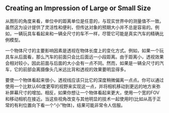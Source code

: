 ## Creating an Impression of Large or Small Size
从图形的角度来看，单位中的距离单位是任意的，与现实世界中的测量值不一致。虽然这为设计提供了灵活性和便利，但传达对象的预期大小并不总是容易的。例如，一辆玩具车看起来和一辆全尺寸的车不一样，尽管它可能是真实汽车的精确比例模型。

一个物体尺寸的主要影响因素是透视在物体长度上的变化方式。例如，如果一个玩具车从后面看，那么汽车的前面只会比后面远一小段距离。由于距离小，透视效果会相对较小，因此前面与后面的大小会有一点不同。然而，如果是一辆全尺寸的汽车，它的前部会离摄像头几米远比背和透视的效果要明显得多。

要使一个物体看起来很小，透视线应该只比它的深度稍微偏离一点点。你可以通过使用一个比默认60度更窄的视野来实现这一点，并将相机移动到更远的地方来弥补屏幕尺寸的增加。相反，如果你想让一个物体看起来更大，使用一个宽的FOV和移动相机在接近。当这些视角改变与其他明显的技术一起使用时(比如从高于正常的有利位置向下看一个“小”物体)，结果可能非常令人信服。